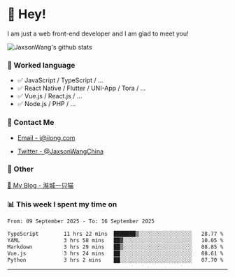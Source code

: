 # 👋 Hey!

I am just a web front-end developer and I am glad to meet you!

![JaxsonWang's github stats](https://github-readme-stats.vercel.app/api?username=JaxsonWang&&show_icons=true&&title_color=1abc9c&&icon_color=1abc9c)


### 📝 Worked language

- ✅ JavaScript / TypeScript / ...
- ✅ React Native / Flutter / UNI-App / Tora / ...
- ✅ Vue.js / React.js / ...
- ✅ Node.js / PHP / ...

### 📮 Contact Me

- [Email - i@iiong.com](mailto:i@iiong.com)

- [Twitter - @JaxsonWangChina](https://twitter.com/JaxsonWangChina)

### 🤪 Other

[📌 My Blog - 淮城一只猫](https://iiong.com)

### 📊 This week I spent my time on

<!--START_SECTION:waka-->

```txt
From: 09 September 2025 - To: 16 September 2025

TypeScript        11 hrs 22 mins  ███████▒░░░░░░░░░░░░░░░░░   28.77 %
YAML              3 hrs 58 mins   ██▓░░░░░░░░░░░░░░░░░░░░░░   10.05 %
Markdown          3 hrs 29 mins   ██▒░░░░░░░░░░░░░░░░░░░░░░   08.85 %
Vue.js            3 hrs 24 mins   ██░░░░░░░░░░░░░░░░░░░░░░░   08.61 %
Python            3 hrs 2 mins    ██░░░░░░░░░░░░░░░░░░░░░░░   07.70 %
```

<!--END_SECTION:waka-->

---
